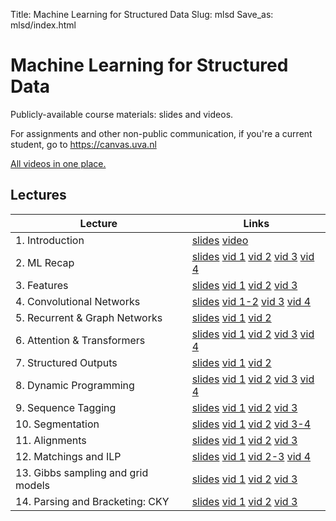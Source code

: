 Title: Machine Learning for Structured Data
Slug: mlsd
Save_as: mlsd/index.html

# Machine Learning for Structured Data

Publicly-available course materials: slides and videos. 

For assignments and other non-public communication, if you're a current student,
go to <https://canvas.uva.nl>

[All videos in one place.](https://video.uva.nl/channel/Machine+Learning+for+Structured+Data/432008)

## Lectures

| Lecture | Links |
|---|---|
| 1. Introduction |             [slides](/mlsd/lec01_intro.pdf)  [video](https://video.uva.nl/media/MLSD+01.+Welcome+%26+Intro/0_4zlmwjfy/432008) |
| 2. ML Recap |                 [slides](/mlsd/lec02_mlrecap.pdf) [vid 1](https://video.uva.nl/media/MLSD+02.1A+ML+RecapA+Linear/0_nm4l0oya/432008) [vid 2](https://video.uva.nl/media/MLSD+02.2A+ML+RecapA+Deep/0_rrlg42uo/432008) [vid 3](https://video.uva.nl/media/MLSD+02.3A+ML+RecapA+Tuning/0_vmev145b/432008) [vid 4](https://video.uva.nl/media/MLSD+02.4A+ML+RecapA+Baselines/0_kpxpxmgs/432008)|
 | 3. Features |                 [slides](/mlsd/lec03_features.pdf) [vid 1](https://video.uva.nl/media/MLSD+03.1A+FeaturesA+Sequences/0_lhe4f2qm/432008) [vid 2](https://video.uva.nl/media/MLSD+03.2A+FeaturesA+Graphs/0_br6f373k/432008)  [vid 3](https://video.uva.nl/media/MLSD+03.3A+FeaturesA+Images/0_22uvty1n/432008)|
| 4. Convolutional Networks |       [slides](/mlsd/lec04_convolution.pdf) [vid 1-2](https://video.uva.nl/media/MLSD+04.1+-+04.2A+ConvolutionsA+1d/0_lxvnihq4/432008) [vid 3](https://video.uva.nl/media/MLSD+04.3A+ConvolutionsA+Discrete+Data/0_jrklplhy/432008) [vid 4](https://video.uva.nl/media/MLSD+04.4A+ConvolutionsA+2d/0_9abkw3mw/432008)|
| 5. Recurrent & Graph Networks |   [slides](/mlsd/lec05_rnn_gnn.pdf) [vid 1](https://video.uva.nl/media/MLSD+05.1A+Recurrent+Neural+Networks/0_e1bt9guu/432008) [vid 2](https://video.uva.nl/media/MLSD+05.2A+Graph+Neural+Networks/0_22g9tfi8/432008)|
| 6. Attention & Transformers | [slides](/mlsd/lec06_attention.pdf) [vid 1](https://video.uva.nl/media/MLSD+06.1A+AttentionA+Pooling/0_h6vgmb2t/432008) [vid 2](https://video.uva.nl/media/MLSD+06.2A+AttentionA+Hierarchical/0_egmdk5na/432008) [vid 3](https://video.uva.nl/media/MLSD+06.3A+AttentionA+Self-Attention/0_fknmf31u/432008) [vid 4](https://video.uva.nl/media/MLSD+06.4A+AttentionA+Transformers/0_cf283zzu/432008)|
| 7. Structured Outputs | [slides](/mlsd/lec07_struct_out.pdf) [vid 1](https://video.uva.nl/media/MLSD+07.1A+Structured+OutputsA+Interlude/0_0pkas6u8/432008) [vid 2](https://video.uva.nl/media/MLSD+07.2A+Structured+OutputsA+Probabilistic+Models/0_qy53kg5c/432008)|
| 8. Dynamic Programming | [slides](/mlsd/lec08_dp.pdf) [vid 1](https://video.uva.nl/media/MLSD+08.1A+Dynamic+ProgrammingA+DAGs/0_p0xo6dg0/432008) [vid 2](https://video.uva.nl/media/MLSD+08.2A+Dynamic+ProgammingA+Optimal+Paths/0_dm9nwgul/432008) [vid 3](https://video.uva.nl/media/MLSD+08.3A+Dynamic+ProgrammingA+Probabilities/0_2sqn0cl7/432008) [vid 4](https://video.uva.nl/media/MLSD+08.4A+Dynamic+ProgrammingA+Sampling/0_g57013su/432008)|
| 9. Sequence Tagging | [slides](/mlsd/lec09_sequence_tagging.pdf)  [vid 1](https://video.uva.nl/media/MLSD+09.1%3A+Sequence+Tagging%3A+Construction/0_8k5fygu3/432008) [vid 2](https://video.uva.nl/media/MLSD+09.2%3A+Sequence+Tagging%3A+Scoring/0_pd4pmz1j/432008) [vid 3](https://video.uva.nl/media/MLSD+09.3%3A+Sequence+Tagging%3A+Algorithms+and+Evaluation/0_hytfjp5k/432008) |
| 10. Segmentation | [slides](/mlsd/lec10_segment.pdf)  [vid 1](https://video.uva.nl/media/MLSD+10.1%3A+Segmentations%3A+Construction/0_otzgid9o/432008)  [vid 2](https://video.uva.nl/media/MLSD+10.2%3A+Segmentations%3A+Algorithms/0_n4dooiou/432008)  [vid 3-4](https://video.uva.nl/media/MLSD+10.3++10.4%3A+Segmentations%3A+Extensions+and+Evaluation/0_w1vnwat4/432008) |
| 11. Alignments | [slides](/mlsd/lec11_alignments.pdf) [vid 1](https://video.uva.nl/media/MLSD+11.1%3A+Alignments%3A+Construction/0_wzx3qyd7/432008) [vid 2](https://video.uva.nl/media/MLSD+11.2.+Alignments%3A+Algorithms/0_8cxmtoqa/432008)  [vid 3](https://video.uva.nl/media/MLSD+11.3%3A+Alignments%3A+Evaluation/0_pd5grvwu/432008) |
| 12. Matchings and ILP | [slides](/mlsd/lec12_matching_lp.pdf) [vid 1](https://video.uva.nl/media/MLSD+12.1%3A+Graph+Matchings/0_1vh2pxco/432008) [vid 2-3](https://video.uva.nl/media/MLSD+12.2++12.3%3A+Maximum-Weight+Matchings+and+Linear+Programming/0_l6rc1ed8/432008) [vid 4](https://video.uva.nl/media/MLSD+12.4%3A+Bipartite+Matchings++Assignment/0_ncu78bav/432008) |
| 13. Gibbs sampling and grid models | [slides](/mlsd/lec13_sampling.pdf) [vid 1](https://video.uva.nl/media/MLSD+13.1A+SamplingA+Motivation/0_a8evc3qz) [vid 2](https://video.uva.nl/media/MLSD+13.2A+Learning+via+Sampling/0_0ea32apv) [vid 3](https://video.uva.nl/media/MLSD+13.3A+Intractable+Models%2C+Gibbs+Sampling/0_mgcoz5g4) |
| 14. Parsing and Bracketing: CKY |  [slides](/mlsd/lec14_parse.pdf) [vid 1](https://video.uva.nl/media/MLSD+14.1A+ParsingA+Construction/0_a75pykbt/432008) [vid 2](https://video.uva.nl/media/MLSD+14.2A+ParsingA+Algorithm/0_tzj7x3r8/432008) [vid 3](https://video.uva.nl/media/MLSD+14.3A+ParsingA+Extensions+and+Evaluation/0_5o94mkds/432008) |
